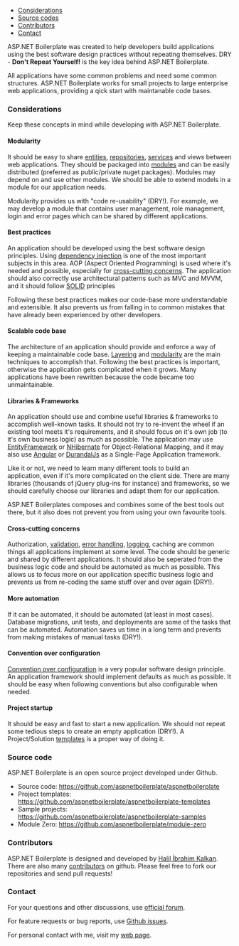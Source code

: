 -   [Considerations](#considerations)
-   [Source codes](#sourcecodes)
-   [Contributors](#contributors)
-   [Contact](#contact)

ASP.NET Boilerplate was created to help developers build applications using
the best software design practices without repeating themselves. DRY -
**Don't Repeat Yourself!** is the key idea behind ASP.NET Boilerplate.

All applications have some common problems and need some common
structures. ASP.NET Boilerplate works for small projects to large
enterprise web applications, providing a qick start with maintanable
code bases.

### Considerations

Keep these concepts in mind while developing with ASP.NET Boilerplate.

#### Modularity

It should be easy to share [entities](/Pages/Documents/Entities),
[repositories](/Pages/Documents/Repositories),
[services](/Pages/Documents/Application-Services) and views between web
applications. They should be packaged into
[modules](/Pages/Documents/Module-System) and can be easily distributed
(preferred as public/private nuget packages). Modules may depend on and
use other modules. We should be able to extend models in a module for
our application needs.

Modularity provides us with "code re-usability" (DRY!). For example, we
may develop a module that contains user management, role management,
login and error pages which can be shared by different applications.

#### Best practices

An application should be developed using the best software design
principles. Using [dependency
injection](/Pages/Documents/Dependency-Injection) is one of the most
important subjects in this area. AOP (Aspect Oriented Programming) is
used where it's needed and possible, especially for [cross-cutting
concerns](http://en.wikipedia.org/wiki/Cross-cutting_concern). The
application should also correctly use architectural patterns such as MVC
and MVVM, and it should follow
[SOLID](http://en.wikipedia.org/wiki/SOLID_(object-oriented_design))
principles

Following these best practices makes our code-base more understandable
and extensible. It also prevents us from falling in to common mistakes
that have already been experienced by other developers.

#### Scalable code base

The architecture of an application should provide and enforce a way of
keeping a maintainable code base.
[Layering](/Pages/Documents/NLayer-Architecture) and
[modularity](/Pages/Documents/Module-System) are the main techniques to
accomplish that. Following the best practices is important, otherwise
the application gets complicated when it grows. Many applications have
been rewritten because the code became too unmaintainable.

#### Libraries & Frameworks

An application should use and combine useful libraries & frameworks to
accomplish well-known tasks. It should not try to re-invent the wheel if
an existing tool meets it's requirements, and it should focus on it's
own job (to it's own business logic) as much as possible. The
application may use
[EntityFramework](/Pages/Documents/EntityFramework-Integration) or
[NHibernate](/Pages/Documents/NHibernate-Integration) for
Object-Relational Mapping, and it may also use
[Angular](https://angular.io/) or
[DurandalJs](http://durandaljs.com/) as a Single-Page Application
framework.

Like it or not, we need to learn many different tools to build an
application, even if it's more complicated on the client side. There are
many libraries (thousands of jQuery plug-ins for instance) and
frameworks, so we should carefully choose our libraries and adapt them
for our application.

ASP.NET Boilerplates composes and combines some of the best tools out
there, but it also does not prevent you from using your own favourite
tools.

#### Cross-cutting concerns

Authorization,
[validation](/Pages/Documents/Validating-Data-Transfer-Objects), [error
handling](/Pages/Documents/Handling-Exceptions),
[logging](/Pages/Documents/Logging), caching are common things all
applications implement at some level. The code should be generic and
shared by different applications. It should also be seperated from the
business logic code and should be automated as much as possible. This
allows us to focus more on our application specific business logic and
prevents us from re-coding the same stuff over and over again (DRY!).

#### More automation

If it can be automated, it should be automated (at least in most cases).
Database migrations, unit tests, and deployments are some of the tasks
that can be automated. Automation saves us time in a long term and
prevents from making mistakes of manual tasks (DRY!).

#### Convention over configuration

[Convention over
configuration](http://en.wikipedia.org/wiki/Convention_over_configuration)
is a very popular software design principle. An application framework
should implement defaults as much as possible. It should be easy when
following conventions but also configurable when needed.

#### Project startup

It should be easy and fast to start a new application. We should not
repeat some tedious steps to create an empty application (DRY!). A
Project/Solution [templates](/Templates) is a proper way of doing it.

### Source code

ASP.NET Boilerplate is an open source project developed under Github.

-   Source code:
    <https://github.com/aspnetboilerplate/aspnetboilerplate>
-   Project templates:
    <https://github.com/aspnetboilerplate/aspnetboilerplate-templates>
-   Sample projects:
    <https://github.com/aspnetboilerplate/aspnetboilerplate-samples>
-   Module Zero: <https://github.com/aspnetboilerplate/module-zero>

### Contributors

ASP.NET Boilerplate is designed and developed by [Halil İbrahim
Kalkan](http://www.halilibrahimkalkan.com/). There are also many
[contributors](https://github.com/aspnetboilerplate/aspnetboilerplate/graphs/contributors)
on github. Please feel free to fork our repositories and send pull
requests!

### Contact

For your questions and other discussions, use [official
forum](http://forum.aspnetboilerplate.com/).

For feature requests or bug reports, use [Github
issues](https://github.com/aspnetboilerplate/aspnetboilerplate/issues).

For personal contact with me, visit my [web
page](http://halilibrahimkalkan.com/contact/).
